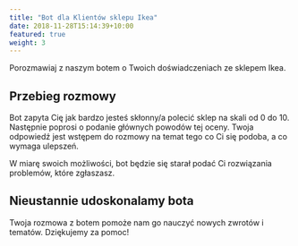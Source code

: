 ```yaml
---
title: "Bot dla Klientów sklepu Ikea"
date: 2018-11-28T15:14:39+10:00
featured: true
weight: 3
---
```


Porozmawiaj z naszym botem o Twoich doświadczeniach ze sklepem Ikea.

<div id="webchat"></div>
<script src="https://cdn.jsdelivr.net/npm/rasa-webchat@0.11.11/lib/index.min.js"></script>

<script>
const queryString = window.location.search;
console.log(queryString);
const urlParams = new URLSearchParams(queryString);
const product = urlParams.get('product')
const intro = "/inform[\"store_location\":\" " + product + " \"]"
console.log(product);

  WebChat.default.init({
    selector: "#webchat",
    initPayload: intro,
    inputTextFieldHint: "Napisz coś",
    socketUrl: "https://test.qans.pl",
    socketPath: "/socket.io/",
    title: intro,
    subtitle: "Twoje doświadczenia z tym sklepem",
    embedded: "false",
    params: {"storage": "session"} // can be set to "local"  or "session". details in storage section.
  })
</script>

## Przebieg rozmowy

Bot zapyta Cię jak bardzo jesteś skłonny/a polecić sklep na skali od 0 do 10. 
Następnie poprosi o podanie głównych powodów tej oceny. 
Twoja odpowiedź jest wstępem do rozmowy na temat tego co Ci się podoba, a co wymaga ulepszeń.

W miarę swoich możliwości, bot będzie się starał podać Ci rozwiązania problemów, które zgłaszasz.  
    
## Nieustannie udoskonalamy bota

Twoja rozmowa z botem pomoże nam go nauczyć nowych zwrotów i tematów.
Dziękujemy za pomoc!





 

